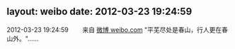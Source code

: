 layout: weibo
date: 2012-03-23 19:24:59
---
2012-03-23 19:24:59  &nbsp;&nbsp;&nbsp;&nbsp;&nbsp;&nbsp; 来自 <a href="http://weibo.com/" rel="nofollow">微博 weibo.com</a>
"平芜尽处是春山，行人更在春山外。"…… ​​​

